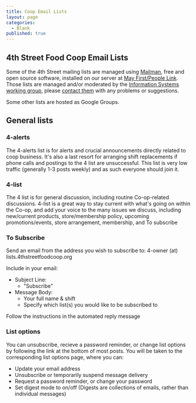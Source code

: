 ```yaml
---
title: Coop Email Lists
layout: page
categories: 
  - Blank
published: true
---
```


## 4th Street Food Coop Email Lists

Some of the 4th Street mailing lists are managed using [Mailman](http://www.gnu.org/software/mailman/), free and open source software, installed on our server at [May First/People Link](http://www.mayfirst.org/).  
Those lists are managed and/or moderated by the [Information Systems working group](http://4thstreetfoodcoop.org/bin/wiki/foodcoop/view/Info_Sys/WebHome), please [contact them](http://foodcoop.mayfirst.org/contact) with any problems or suggestions.

Some other lists are hosted as Google Groups.

## General lists
### 4-alerts
The 4-alerts list is for alerts and crucial announcements directly related to coop business. It's also a last resort for arranging shift replacements if phone calls and postings to the 4 list are unsuccessful. This list is very low traffic (generally 1-3 posts weekly) and as such everyone should join it.

### 4-list
The 4 list is for general discussion, including routine Co-op-related discussions. 4-list is a great way to stay current with what's going on within the Co-op, and add your voice to the many issues we discuss, including new/current products, store/membership policy, upcoming promotions/events, store arrangement, membership, and To subscribe

### To Subscribe
Send an email from the address you wish to subscribe to: 4-owner (at) lists.4thstreetfoodcoop.org

Include in your email:  

* Subject Line:
  * "Subscribe"
* Message Body:
  * Your full name & shift
  * Specify which list(s) you would like to be subscribed to

Follow the instructions in the automated reply message

### List options
You can unsubscribe, recieve a password reminder, or change list options
by following the link at the bottom of most posts. You will be taken to the corresponding list options page, where you can:

* Update your email address
* Unsubscribe or temporarily suspend message delivery
* Request a password reminder, or change your password
* Set digest mode to on/off (Digests are collections of emails, rather than individual messages)
